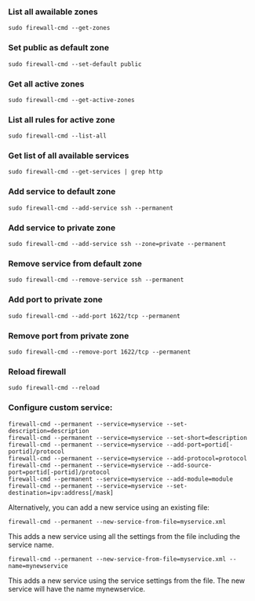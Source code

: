 ### List all awailable zones
`sudo firewall-cmd --get-zones`

### Set public as default zone
`sudo firewall-cmd --set-default public`

### Get all active zones
`sudo firewall-cmd --get-active-zones`

### List all rules for active zone
`sudo firewall-cmd --list-all`

### Get list of all available services
`sudo firewall-cmd --get-services | grep http`

### Add service to default zone
`sudo firewall-cmd --add-service ssh --permanent`

### Add service to private zone
`sudo firewall-cmd --add-service ssh --zone=private --permanent`

### Remove service from default zone
`sudo firewall-cmd --remove-service ssh --permanent`

### Add port to private zone
`sudo firewall-cmd --add-port 1622/tcp --permanent`

### Remove port from private zone
`sudo firewall-cmd --remove-port 1622/tcp --permanent`

### Reload firewall
`sudo firewall-cmd --reload`


### Configure custom service:

```
firewall-cmd --permanent --service=myservice --set-description=description
firewall-cmd --permanent --service=myservice --set-short=description
firewall-cmd --permanent --service=myservice --add-port=portid[-portid]/protocol
firewall-cmd --permanent --service=myservice --add-protocol=protocol
firewall-cmd --permanent --service=myservice --add-source-port=portid[-portid]/protocol
firewall-cmd --permanent --service=myservice --add-module=module
firewall-cmd --permanent --service=myservice --set-destination=ipv:address[/mask]
```

Alternatively, you can add a new service using an existing file:

`firewall-cmd --permanent --new-service-from-file=myservice.xml`

This adds a new service using all the settings from the file including the service name.

`firewall-cmd --permanent --new-service-from-file=myservice.xml --name=mynewservice`

This adds a new service using the service settings from the file. The new service will have the name mynewservice.
